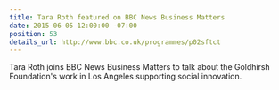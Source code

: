 ```yaml
---
title: Tara Roth featured on BBC News Business Matters
date: 2015-06-05 12:00:00 -07:00
position: 53
details_url: http://www.bbc.co.uk/programmes/p02sftct
---
```


Tara Roth joins BBC News Business Matters to talk about the Goldhirsh Foundation's work in Los Angeles supporting social innovation.

